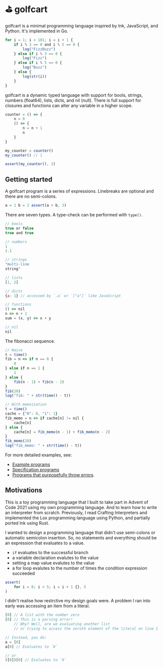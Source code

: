 # ⛳ golfcart

golfcart is a minimal programming language inspired by Ink, JavaScript, and Python. It's implemented in Go.

```javascript
for i = 1; i < 101; i = i + 1 {
    if i % 3 == 0 and i % 5 == 0 {
        log("FizzBuzz")
    } else if i % 3 == 0 {
        log("Fizz")
    } else if i % 5 == 0 {
        log("Buzz")
    } else {
        log(str(i))
    }
}
```

golfcart is a dynamic typed language with support for bools, strings, numbers (float64), lists, dicts, and nil (null). There is full support for closures and functions can alter any variable in a higher scope.

```javascript
counter = () => {
    n = 0
    () => {
        n = n + 1
        n
    }
}

my_counter = counter()
my_counter() // 1

assert(my_counter(), 2)
```

## Getting started

A golfcart program is a series of expressions. Linebreaks are optional and there are no semi-colons.

```javascript
a = 1 b = 2 assert(a + b, 3)
```

There are seven types. A type-check can be performed with `type()`.

```javascript
// bools
true or false
true and true

// numbers
1
1.1

// strings
"multi-line
string"

// lists
[1, 2]

// dicts
{a: 1} // accessed by `.a` or `["a"]` like JavaScript

// functions
() => nil
n => n + 1
sum = (x, y) => x + y

// nil
nil
```

The fibonacci sequence.

```javascript
// Naive
t = time()
fib = n => if n == 0 {
    0
} else if n == 1 {
    1
} else {
    fib(n - 1) + fib(n - 2)
}
fib(20)
log("fib: " + str(time() - t))

// With memoization 
t = time()
cache = {"0": 0, "1": 1}
fib_memo = n => if cache[n] != nil {
    cache[n]
} else {
    cache[n] = fib_memo(n - 1) + fib_memo(n - 2)
}
fib_memo(20)
log("fib_memo: " + str(time() - t))
```

For more detailed examples, see:
- [Example programs](https://github.com/healeycodes/golfcart/tree/main/example%20programs)
- [Specification programs](https://github.com/healeycodes/golfcart/tree/main/example%20programs/spec%20programs)
- [Programs that purposefully throw errors](https://github.com/healeycodes/golfcart/tree/main/example%20programs/error%20programs).

## Motivations

This is a toy programming language that I built to take part in Advent of Code 2021 using my own programming language. And to learn how to write an interpreter from scratch. Previously, I read Crafting Interpreters and implemented the Lox programming language using Python, and partially ported Ink using Rust.

I wanted to design a programming language that didn't use semi-colons or automatic semicolon insertion. So, no statements and everything should be an expression that evaluates to a value.
- `if` evaluates to the successful branch
- a variable declaration evalutes to the value
- setting a map value evalutes to the value
- a for loop evalutes to the number of times the condition expression succeeded

```javascript
assert(
    for i = 0; i < 5; i = i + 1 {}, 5
)
```

I didn't realise how restrctive my design goals were. A problem I ran into early was accessing an item from a literal.

```javascript
[0] // A list with the number zero
[0] // This is a parsing error!
    // Why? Well, are we evaluating another list
    // or trying to access the zeroth element of the literal on line 1

// Instead, you do:
a = [0]
a[0] // Evaluates to `0`

// or
([0])[0] // Evaluates to `0`
```
